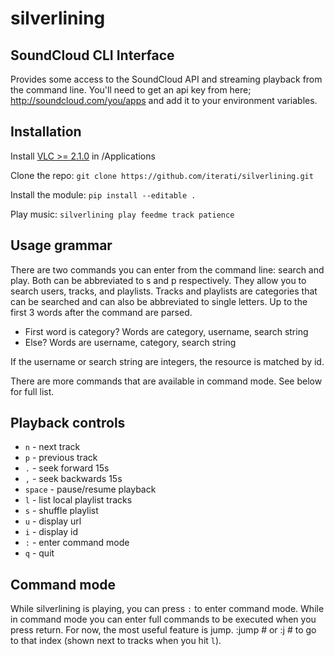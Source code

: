 silverlining
============

## SoundCloud CLI Interface

Provides some access to the SoundCloud API and streaming playback from the
command line. You'll need to get an api key from here; http://soundcloud.com/you/apps
and add it to your environment variables.

## Installation

Install [VLC >= 2.1.0](http://www.videolan.org/vlc/download-macosx.html) in /Applications

Clone the repo:
`git clone https://github.com/iterati/silverlining.git`

Install the module:
`pip install --editable .`

Play music:
`silverlining play feedme track patience`

## Usage grammar

There are two commands you can enter from the command line: search and play. Both can
be abbreviated to s and p respectively. They allow you to search users, tracks, and
playlists. Tracks and playlists are categories that can be searched and can also be
abbreviated to single letters. Up to the first 3 words after the command are parsed.

* First word is category? Words are category, username, search string
* Else? Words are username, category, search string

If the username or search string are integers, the resource is matched by id.

There are more commands that are available in command mode. See below for full list.

## Playback controls

* `n` - next track
* `p` - previous track
* `.` - seek forward 15s
* `,` - seek backwards 15s
* `space` - pause/resume playback
* `l` - list local playlist tracks
* `s` - shuffle playlist
* `u` - display url
* `i` - display id
* `:` - enter command mode
* `q` - quit

## Command mode

While silverlining is playing, you can press `:` to enter command mode. While in
command mode you can enter full commands to be executed when you press return. For now,
the most useful feature is jump. :jump # or :j # to go to that index (shown next to tracks
when you hit `l`).
